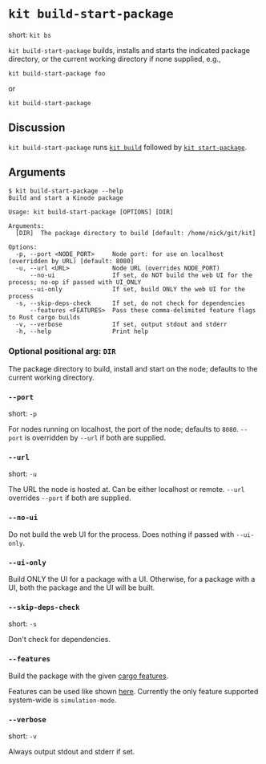 # `kit build-start-package`

short: `kit bs`

`kit build-start-package` builds, installs and starts the indicated package directory, or the current working directory if none supplied, e.g.,

```
kit build-start-package foo
```

or

```
kit build-start-package
```

## Discussion

`kit build-start-package` runs [`kit build`](./build.md) followed by [`kit start-package`](./start-package.md).

## Arguments

```
$ kit build-start-package --help
Build and start a Kinode package

Usage: kit build-start-package [OPTIONS] [DIR]

Arguments:
  [DIR]  The package directory to build [default: /home/nick/git/kit]

Options:
  -p, --port <NODE_PORT>     Node port: for use on localhost (overridden by URL) [default: 8080]
  -u, --url <URL>            Node URL (overrides NODE_PORT)
      --no-ui                If set, do NOT build the web UI for the process; no-op if passed with UI_ONLY
      --ui-only              If set, build ONLY the web UI for the process
  -s, --skip-deps-check      If set, do not check for dependencies
      --features <FEATURES>  Pass these comma-delimited feature flags to Rust cargo builds
  -v, --verbose              If set, output stdout and stderr
  -h, --help                 Print help
```

### Optional positional arg: `DIR`

The package directory to build, install and start on the node; defaults to the current working directory.

### `--port`

short: `-p`

For nodes running on localhost, the port of the node; defaults to `8080`.
`--port` is overridden by `--url` if both are supplied.

### `--url`

short: `-u`

The URL the node is hosted at.
Can be either localhost or remote.
`--url` overrides `--port` if both are supplied.

### `--no-ui`

Do not build the web UI for the process.
Does nothing if passed with `--ui-only`.

### `--ui-only`

Build ONLY the UI for a package with a UI.
Otherwise, for a package with a UI, both the package and the UI will be built.

### `--skip-deps-check`

short: `-s`

Don't check for dependencies.

### `--features`

Build the package with the given [cargo features](https://doc.rust-lang.org/cargo/reference/features.html).

Features can be used like shown [here](https://doc.rust-lang.org/cargo/reference/features.html#command-line-feature-options).
Currently the only feature supported system-wide is `simulation-mode`.

### `--verbose`

short: `-v`

Always output stdout and stderr if set.
